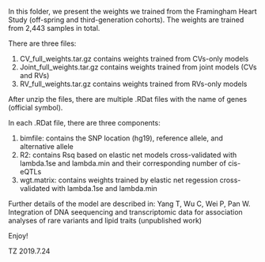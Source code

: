 In this folder, we present the weights we trained from the Framingham Heart Study (off-spring and third-generation cohorts). The weights are trained from 2,443 samples in total. 

There are three files:
1. CV_full_weights.tar.gz contains weights trained from CVs-only models
2. Joint_full_weights.tar.gz contains weights trained from joint models (CVs and RVs)
3. RV_full_weights.tar.gz contains weights trained from RVs-only models

After unzip the files, there are multiple .RDat files with the name of genes (official symbol). 

In each .RDat file, there are three components:
1. bimfile: contains the SNP location (hg19), reference allele, and alternative allele
2. R2: contains Rsq based on elastic net models cross-validated with lambda.1se and lambda.min and their corresponding number of cis-eQTLs
3. wgt.matrix: contains weights trained by elastic net regession cross-validated with lambda.1se and lambda.min


Further details of the model are described in:
Yang T, Wu C, Wei P, Pan W. Integration of DNA seequencing and transcriptomic data for association analyses of rare variants and lipid traits (unpublished work)

Enjoy!

TZ
2019.7.24
